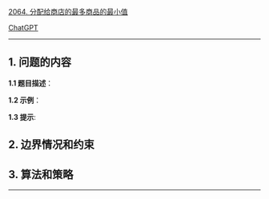 [2064. 分配给商店的最多商品的最小值](https://leetcode.cn/problems/minimized-maximum-of-products-distributed-to-any-store)

[ChatGPT](chat.openai.com)

---

## 1. 问题的内容
**1.1 题目描述**：

**1.2 示例**：

**1.3 提示**:

## 2. 边界情况和约束


## 3. 算法和策略

---

